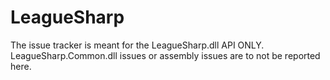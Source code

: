 LeagueSharp
===========

The issue tracker is meant for the LeagueSharp.dll API ONLY. LeagueSharp.Common.dll issues or assembly issues are to not be reported here.
